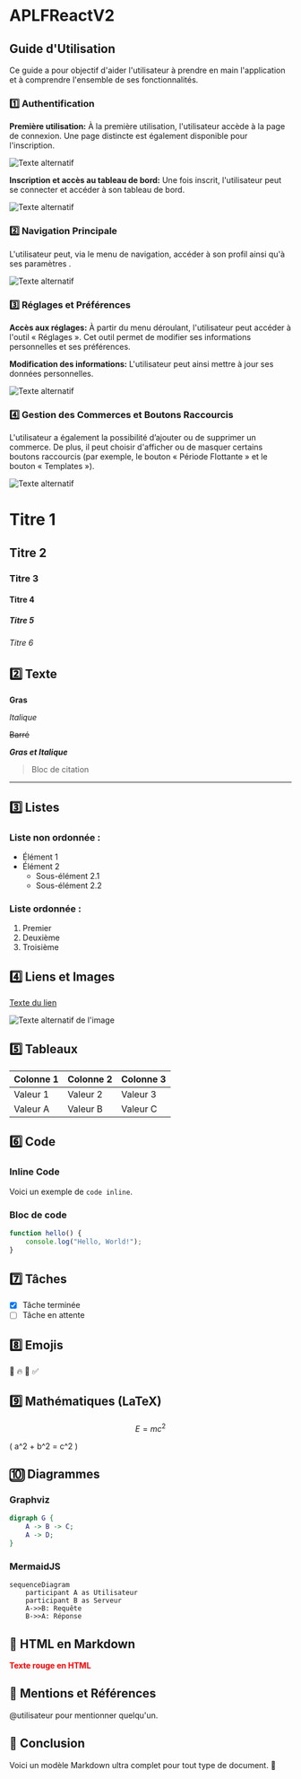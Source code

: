 # APLFReactV2
## Guide d'Utilisation

Ce guide a pour objectif d'aider l'utilisateur à 
prendre en main l'application et à comprendre 
l'ensemble de ses fonctionnalités.

### 1️⃣ Authentification

**Première utilisation:**
À la première utilisation, l'utilisateur accède à 
la page de connexion. Une page distincte est également 
disponible pour l'inscription.

![Texte alternatif](/imgReadme/login.png)

**Inscription et accès au tableau de bord:**
Une fois inscrit, l'utilisateur peut se connecter et accéder 
à son tableau de bord.

![Texte alternatif](/imgReadme/dashboard.png)

### 2️⃣ Navigation Principale

L'utilisateur peut, via le menu de navigation, 
accéder à son profil ainsi qu'à ses paramètres .

![Texte alternatif](/imgReadme/regleges.png)

### 3️⃣ Réglages et Préférences

**Accès aux réglages:**
À partir du menu déroulant, l'utilisateur peut accéder 
à l'outil « Réglages ». Cet outil permet de modifier ses 
informations personnelles et ses préférences.

**Modification des informations:**
L'utilisateur peut ainsi mettre à jour ses données personnelles.

![Texte alternatif](/imgReadme/settingUser.png)

### 4️⃣ Gestion des Commerces et Boutons Raccourcis

L'utilisateur a également la possibilité d’ajouter ou de supprimer 
un commerce. De plus, il peut choisir d'afficher ou de masquer 
certains boutons raccourcis (par exemple, le bouton « Période 
Flottante » et le bouton « Templates »).

![Texte alternatif](/imgReadme/prefUser.png)




# Titre 1
## Titre 2
### Titre 3
#### Titre 4
##### Titre 5
###### Titre 6

## 2️⃣ Texte

**Gras**

*Italique*

~~Barré~~

**_Gras et Italique_**

> Bloc de citation

---

## 3️⃣ Listes

### Liste non ordonnée :
- Élément 1
- Élément 2
    - Sous-élément 2.1
    - Sous-élément 2.2

### Liste ordonnée :
1. Premier
2. Deuxième
3. Troisième

## 4️⃣ Liens et Images

[Texte du lien](https://example.com)

![Texte alternatif de l'image](https://via.placeholder.com/150)

## 5️⃣ Tableaux

| Colonne 1 | Colonne 2 | Colonne 3 |
|-----------|-----------|-----------|
| Valeur 1  | Valeur 2  | Valeur 3  |
| Valeur A  | Valeur B  | Valeur C  |

## 6️⃣ Code

### Inline Code
Voici un exemple de `code inline`.

### Bloc de code
```javascript
function hello() {
    console.log("Hello, World!");
}
```

## 7️⃣ Tâches

- [x] Tâche terminée
- [ ] Tâche en attente

## 8️⃣ Emojis

🚀 🔥 🎯 ✅

## 9️⃣ Mathématiques (LaTeX)

$$E = mc^2$$

\( a^2 + b^2 = c^2 \)

## 🔟 Diagrammes

### Graphviz
```dot
digraph G {
    A -> B -> C;
    A -> D;
}
```

### MermaidJS
```mermaid
sequenceDiagram
    participant A as Utilisateur
    participant B as Serveur
    A->>B: Requête
    B->>A: Réponse
```

## 🔹 HTML en Markdown

<p style="color: red; font-weight: bold;">Texte rouge en HTML</p>

## 🔸 Mentions et Références

@utilisateur pour mentionner quelqu'un.

## 🏁 Conclusion

Voici un modèle Markdown ultra complet pour tout type de document. 🚀
